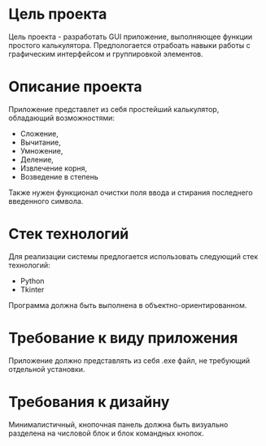# Цель проекта

Цель проекта - разработать GUI приложение, выполняющее функции простого калькулятора. Предпологается отрабоать навыки работы с графическим интерфейсом и группировкой элементов.

# Описание проекта

Приложение представлет из себя простейший калькулятор, обладающий возможностями:

* Сложение,
* Вычитание,
* Умножение, 
* Деление, 
* Извлечение корня,
* Возведение в степень

Также нужен функционал очистки поля ввода и стирания последнего введенного символа.

# Стек технологий

Для реализации системы предлогается использовать следующий стек технологий:

* Python
* Tkinter

Программа должна быть выполнена в объектно-ориентированном.

# Требование к виду приложения

Приложение должно представлять из себя .exe файл, не требующий отдельной установки.

# Требования к дизайну

Минималистичный, кнопочная панель должна быть визуально разделена на числовой блок и блок командных кнопок.

